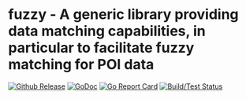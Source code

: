 # fuzzy - A generic library providing data matching capabilities, in particular to facilitate fuzzy matching for POI data

[![Github Release](https://img.shields.io/github/release/NectGmbH/fuzzy.svg)](https://github.com/NectGmbH/fuzzy/releases)
[![GoDoc](https://godoc.org/github.com/NectGmbH/fuzzy?status.svg)](https://godoc.org/github.com/NectGmbH/fuzzy/)
[![Go Report Card](https://goreportcard.com/badge/github.com/NectGmbH/fuzzy)](https://goreportcard.com/report/github.com/NectGmbH/fuzzy)
[![Build/Test Status](https://github.com/NectGmbH/fuzzy/workflows/Go/badge.svg)](https://github.com/NectGmbH/fuzzy/actions?query=workflow%3AGo)
